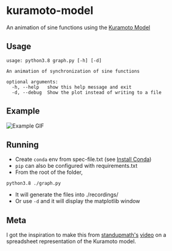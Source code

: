 # kuramoto-model

An animation of sine functions using the [Kuramoto Model](https://en.wikipedia.org/wiki/Kuramoto_model)

## Usage

```
usage: python3.8 graph.py [-h] [-d]

An animation of synchronization of sine functions

optional arguments:
  -h, --help   show this help message and exit
  -d, --debug  Show the plot instead of writing to a file
```

## Example

![Example GIF](somewhere)

## Running

-   Create `conda` env from spec-file.txt (see [Install Conda](https://conda.io/projects/conda/en/latest/user-guide/install/index.html))
-   `pip` can also be configured with requirements.txt
-   From the root of the folder,

```
python3.8 ./graph.py
```

-   It will generate the files into ./recordings/
-   Or use `-d` and it will display the matplotlib window

## Meta

I got the inspiration to make this from [standupmath's](https://www.youtube.com/user/standupmaths) [video](https://www.youtube.com/watch?v=J4PO7NbdKXg)
on a spreadsheet representation of the Kuramoto model.
